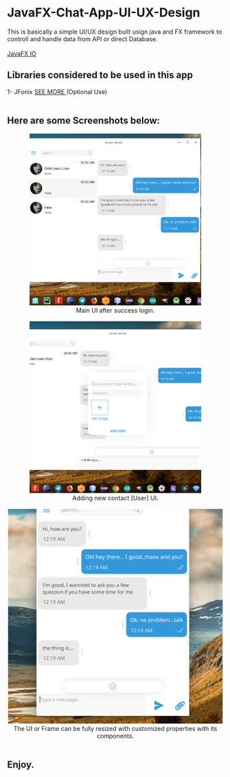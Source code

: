 # JavaFX-Chat-App-UI-UX-Design
This is basically a simple UI/UX design built usign java and FX framework
to controll and handle data from API or direct Database.
<br>
<br>
<a href="https://openjfx.io/">JavaFX IO</a>
<br>
## Libraries considered to be used in this app
1- JFonix <a href="http://www.jfoenix.com/"> SEE MORE </a> (Optional Use)
<br>
<br>
## Here are some Screenshots below:
<p align="center">
<img src="Screenshots/main.png" style="height: 400px; width: 400px; object-fit: cover;">
<br>
Main UI after success login.
<br>
<br>
<img src="Screenshots/add_user.png" style="height: 400px; width: 400px; object-fit: cover;">
<br>
Adding new contact [User] UI.
<br>
<br>
<img src="Screenshots/min_size.png" style="height: 500px; width: 500px; object-fit: cover;">
<br>
The UI or Frame can be fully resized with customized properties with its components.
<br>
<br>
</p>

## Enjoy.
